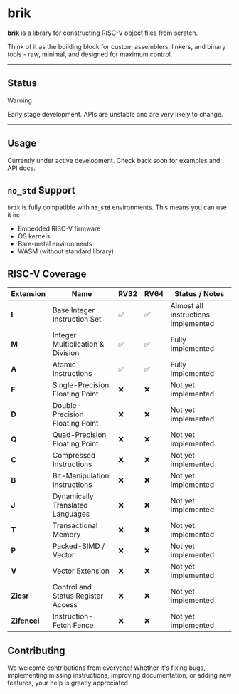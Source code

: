 # brik

**brik** is a library for constructing RISC-V object files from scratch.

Think of it as the building block for custom assemblers, linkers, and binary tools - raw, minimal, and designed for maximum control.

---

## Status

> [!Warning]
> Early stage development. APIs are unstable and are very likely to change.

---

## Usage

Currently under active development.
Check back soon for examples and API docs.

## `no_std` Support

`brik` is fully compatible with **`no_std`** environments.
This means you can use it in:
- Embedded RISC-V firmware
- OS kernels
- Bare-metal environments
- WASM (without standard library)

## RISC-V Coverage

| Extension    | Name                                   | RV32 | RV64 | Status / Notes                      |
|--------------|----------------------------------------|------|------|-------------------------------------|
| **I**        | Base Integer Instruction Set           | ✅   | ✅   | Almost all instructions implemented |
| **M**        | Integer Multiplication & Division      | ✅   | ✅   | Fully implemented                   |
| **A**        | Atomic Instructions                    | ✅   | ✅   | Fully implemented                   |
| **F**        | Single-Precision Floating Point        | ❌   | ❌   | Not yet implemented                 |
| **D**        | Double-Precision Floating Point        | ❌   | ❌   | Not yet implemented                 |
| **Q**        | Quad-Precision Floating Point          | ❌   | ❌   | Not yet implemented                 |
| **C**        | Compressed Instructions                | ❌   | ❌   | Not yet implemented                 |
| **B**        | Bit-Manipulation Instructions          | ❌   | ❌   | Not yet implemented                 |
| **J**        | Dynamically Translated Languages       | ❌   | ❌   | Not yet implemented                 |
| **T**        | Transactional Memory                   | ❌   | ❌   | Not yet implemented                 |
| **P**        | Packed-SIMD / Vector                   | ❌   | ❌   | Not yet implemented                 |
| **V**        | Vector Extension                       | ❌   | ❌   | Not yet implemented                 |
| **Zicsr**    | Control and Status Register Access     | ❌   | ❌   | Not yet implemented                 |
| **Zifencei** | Instruction-Fetch Fence                | ❌   | ❌   | Not yet implemented                 |

## Contributing

We welcome contributions from everyone! Whether it's fixing bugs, implementing missing instructions, improving documentation, or adding new features, your help is greatly appreciated.

